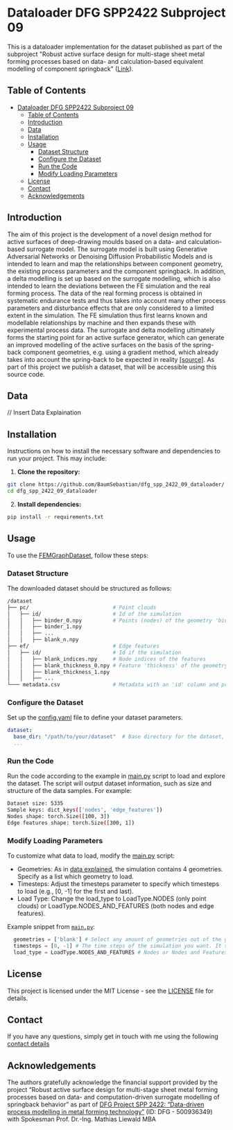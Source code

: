 # Dataloader DFG SPP2422 Subproject 09

This is a dataloader implementation for the dataset published as part of the subproject "Robust active surface design for multi-stage sheet metal forming processes based on data- and calculation-based equivalent modelling of component springback" ([Link](https://www.ifu.uni-stuttgart.de/en/spp-2422/teilprojekte/page-00004/)).

## Table of Contents

- [Dataloader DFG SPP2422 Subproject 09](#dataloader-dfg-spp2422-subproject-09)
  - [Table of Contents](#table-of-contents)
  - [Introduction](#introduction)
  - [Data](#data)
  - [Installation](#installation)
  - [Usage](#usage)
    - [Dataset Structure](#dataset-structure)
    - [Configure the Dataset](#configure-the-dataset)
    - [Run the Code](#run-the-code)
    - [Modify Loading Parameters](#modify-loading-parameters)
  - [License](#license)
  - [Contact](#contact)
  - [Acknowledgements](#acknowledgements)

## Introduction

The aim of this project is the development of a novel design method for active surfaces of deep-drawing moulds based on a data- and calculation-based surrogate model. The surrogate model is built using Generative Adversarial Networks or Denoising Diffusion Probabilistic Models and is intended to learn and map the relationships between component geometry, the existing process parameters and the component springback. In addition, a delta modelling is set up based on the surrogate modelling, which is also intended to learn the deviations between the FE simulation and the real forming process. The data of the real forming process is obtained in systematic endurance tests and thus takes into account many other process parameters and disturbance effects that are only considered to a limited extent in the simulation. The FE simulation thus first learns known and modellable relationships by machine and then expands these with experimental process data. The surrogate and delta modelling ultimately forms the starting point for an active surface generator, which can generate an improved modelling of the active surfaces on the basis of the spring-back component geometries, e.g. using a gradient method, which already takes into account the spring-back to be expected in reality [[source]](https://www.ifu.uni-stuttgart.de/en/spp-2422/teilprojekte/page-00004/). As part of this project we publish a dataset, that will be accessible using this source code.

## Data

// Insert Data Explaination

## Installation

Instructions on how to install the necessary software and dependencies to run your project. This may include:

1. **Clone the repository:**

```bash
git clone https://github.com/BaumSebastian/dfg_spp_2422_09_dataloader/
cd dfg_spp_2422_09_dataloader
```

2. **Install dependencies:**

```bash
pip install -r requirements.txt
```

## Usage

To use the [FEMGraphDataset](src/dataset.py), follow these steps:

### Dataset Structure

The downloaded dataset should be structured as follows:

```bash
/dataset
├── pc/                           # Point clouds
│   ├── id/                       # Id of the simulation
│   │   ├── binder_0.npy          # Points (nodes) of the geometry 'binder' at time step 0
│   │   ├── binder_1.npy
│   │   ├── ...
│   │   ├── blank_n.npy
├── ef/                           # Edge features 
│   ├── id/                       # Id if the simulation
│   │   ├── blank_indices.npy     # Node indices of the features
│   │   ├── blank_thickness_0.npy # Feature 'thickness' of the geometry 'blank' at time step 0
│   │   ├── blank_thickness_1.npy
│   │   ├── ...
└─── metadata.csv                 # Metadata with an 'id' column and process/material parameters.
```

### Configure the Dataset

Set up the [config.yaml](config.yaml) file to define your dataset parameters.

```yaml
dataset:
  base_dir: "/path/to/your/dataset"  # Base directory for the dataset, where pc, ef and metadata.csv is located.
  ...
```

### Run the Code

Run the code according to the example in [main.py](main.py) script to load and explore the dataset.
The script will output dataset information, such as size and structure of the data samples. For example:

```bash
Dataset size: 5335
Sample keys: dict_keys(['nodes', 'edge_features'])
Nodes shape: torch.Size([100, 3])
Edge features shape: torch.Size([300, 1])
```

### Modify Loading Parameters

To customize what data to load, modify the [main.py](main.py) script:

- Geometries: As in [data explained](#data), the simulation contains 4 geometries. Specify as a list which geometry to load.
- Timesteps: Adjust the timesteps parameter to specify which timesteps to load (e.g., [0, -1] for the first and last).
- Load Type: Change the load_type to LoadType.NODES (only point clouds) or LoadType.NODES_AND_FEATURES (both nodes and edge features).

Example snippet from [`main.py`](./main.py#L16-L18):

```python
  geometries = ['blank'] # Select any amount of geometries out of the geometries in config.yaml
  timesteps = [0, -1] # The time steps of the simulation you want. It supports also negative indexing
  load_type = LoadType.NODES_AND_FEATURES # Nodes or Nodes and Features
```

## License

This project is licensed under the MIT License - see the [LICENSE](LICENSE) file for details.

## Contact

If you have any questions, simply get in touch with me using the following [contact details](https://www.ias.uni-stuttgart.de/institut/team/Baum-00001/)

## Acknowledgements  

The authors gratefully acknowledge the financial support provided by the project “Robust active surface design for multi-stage sheet metal forming processes based on data- and computation-driven surrogate modelling of springback behavior” as part of [DFG Project SPP 2422: “Data-driven process modelling in metal forming technology”](https://www.ifu.uni-stuttgart.de/en/spp-2422/) (ID: DFG - 500936349) with Spokesman Prof. Dr.-Ing. Mathias Liewald MBA